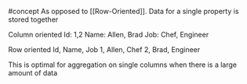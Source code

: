 #concept 
As opposed to [[Row-Oriented]]. Data for a single property is stored together

Column oriented
Id: 1,2
Name: Allen, Brad
Job: Chef, Engineer

Row oriented
Id, Name, Job
1, Allen, Chef
2, Brad, Engineer

This is optimal for aggregation on single columns when there is a large amount of data